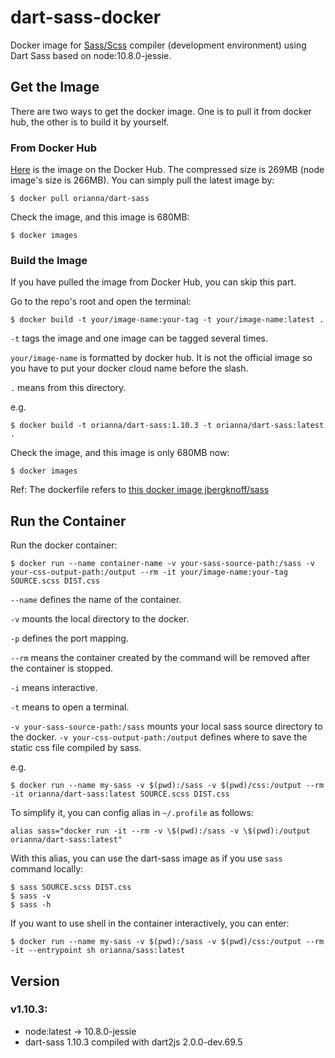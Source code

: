 # dart-sass-docker
Docker image for [Sass/Scss](http://sass-lang.com/) compiler (development environment) using Dart Sass based on node:10.8.0-jessie.

## Get the Image
There are two ways to get the docker image. One is to pull it from docker hub, the other is to build it by yourself. 

### From Docker Hub
[Here](https://hub.docker.com/r/orianna/dart-sass/) is the image on the Docker Hub. The compressed size is 269MB (node image's size is 266MB). 
You can simply pull the latest image by:
```shell
$ docker pull orianna/dart-sass
```

Check the image, and this image is 680MB:
```shell
$ docker images
```

### Build the Image
If you have pulled the image from Docker Hub, you can skip this part.

Go to the repo's root and open the terminal:
```shell
$ docker build -t your/image-name:your-tag -t your/image-name:latest .
```
`-t` tags the image and one image can be tagged several times.

`your/image-name` is formatted by docker hub. It is not the official image so you have to put your docker cloud name before the slash.

`.` means from this directory.

e.g.
```shell
$ docker build -t orianna/dart-sass:1.10.3 -t orianna/dart-sass:latest .
```

Check the image, and this image is only 680MB now:
```shell
$ docker images
```

Ref: The dockerfile refers to [this docker image jbergknoff/sass](https://hub.docker.com/r/jbergknoff/sass/)

## Run the Container
Run the docker container:
```shell
$ docker run --name container-name -v your-sass-source-path:/sass -v your-css-output-path:/output --rm -it your/image-name:your-tag SOURCE.scss DIST.css
```
`--name` defines the name of the container.

`-v` mounts the local directory to the docker.

`-p` defines the port mapping.

`--rm` means the container created by the command will be removed after the container is stopped.

`-i` means interactive.

`-t` means to open a terminal.

`-v your-sass-source-path:/sass` mounts your local sass source directory to the docker. `-v your-css-output-path:/output` defines where to save the static css file compiled by sass.

e.g.
```shell
$ docker run --name my-sass -v $(pwd):/sass -v $(pwd)/css:/output --rm -it orianna/dart-sass:latest SOURCE.scss DIST.css
```

To simplify it, you can config alias in `~/.profile` as follows:
```shell
alias sass="docker run -it --rm -v \$(pwd):/sass -v \$(pwd):/output orianna/dart-sass:latest"
```

With this alias, you can use the dart-sass image as if you use `sass` command locally:
```shell
$ sass SOURCE.scss DIST.css    
$ sass -v                      
$ sass -h                      
```

If you want to use shell in the container interactively, you can enter:
```shell
$ docker run --name my-sass -v $(pwd):/sass -v $(pwd)/css:/output --rm -it --entrypoint sh orianna/sass:latest
```

## Version
### v1.10.3:
- node:latest -> 10.8.0-jessie
- dart-sass 1.10.3 compiled with dart2js 2.0.0-dev.69.5 



 



